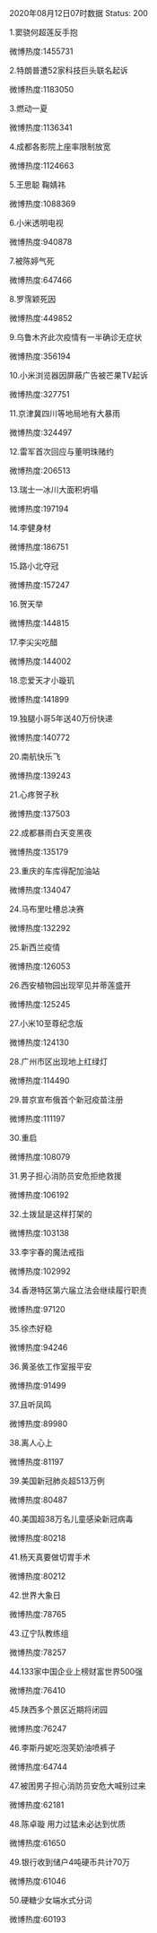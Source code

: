 2020年08月12日07时数据
Status: 200

1.窦骁何超莲反手抱

微博热度:1455731

2.特朗普遭52家科技巨头联名起诉

微博热度:1183050

3.燃动一夏

微博热度:1136341

4.成都各影院上座率限制放宽

微博热度:1124663

5.王思聪 鞠婧祎

微博热度:1088369

6.小米透明电视

微博热度:940878

7.被陈婷气死

微博热度:647466

8.罗霈颖死因

微博热度:449852

9.乌鲁木齐此次疫情有一半确诊无症状

微博热度:356194

10.小米浏览器因屏蔽广告被芒果TV起诉

微博热度:327751

11.京津冀四川等地局地有大暴雨

微博热度:324497

12.雷军首次回应与董明珠赌约

微博热度:206513

13.瑞士一冰川大面积坍塌

微博热度:197194

14.李健身材

微博热度:186751

15.路小北夺冠

微博热度:157247

16.贺天举

微博热度:144815

17.李尖尖吃醋

微博热度:144002

18.恋爱天才小璇玑

微博热度:141899

19.独腿小哥5年送40万份快递

微博热度:140772

20.南航快乐飞

微博热度:139243

21.心疼贺子秋

微博热度:137503

22.成都暴雨白天变黑夜

微博热度:135179

23.重庆的车库得配加油站

微博热度:134047

24.马布里吐槽总决赛

微博热度:132292

25.新西兰疫情

微博热度:126053

26.西安植物园出现罕见并蒂莲盛开

微博热度:125245

27.小米10至尊纪念版

微博热度:124130

28.广州市区出现地上红绿灯

微博热度:114490

29.普京宣布俄首个新冠疫苗注册

微博热度:111197

30.重启

微博热度:108079

31.男子担心消防员安危拒绝救援

微博热度:106192

32.土拨鼠是这样打架的

微博热度:103138

33.李宇春的魔法戒指

微博热度:102992

34.香港特区第六届立法会继续履行职责

微博热度:97120

35.徐杰好稳

微博热度:94246

36.黄圣依工作室报平安

微博热度:91499

37.且听凤鸣

微博热度:89980

38.离人心上

微博热度:81197

39.美国新冠肺炎超513万例

微博热度:80487

40.美国超38万名儿童感染新冠病毒

微博热度:80218

41.杨天真要做切胃手术

微博热度:80212

42.世界大象日

微博热度:78765

43.辽宁队教练组

微博热度:78257

44.133家中国企业上榜财富世界500强

微博热度:76410

45.陕西多个景区近期将闭园

微博热度:76247

46.李斯丹妮吃泡芙奶油喷裤子

微博热度:64744

47.被困男子担心消防员安危大喊别过来

微博热度:62181

48.陈卓璇 用力过猛未必达到优质

微博热度:61650

49.银行收到储户4吨硬币共计70万

微博热度:61046

50.硬糖少女端水式分词

微博热度:60193

